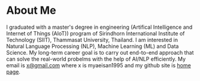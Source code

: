 
# About Me

I graduated with a master's degree in engineering (Artifical Intelligence and Internet of Things (AIoT)) program of Sirindhorn International Institute of Technology (SIIT), Thammasat University, Thailand. I am interested in Natural Language Processing (NLP), Machine Learning (ML) and Data Science. My long-term career goal is to carry out end-to-end approach that can solve the real-world probelms with the help of AI/NLP efficiently. My email is x@gmail.com where x is myaeisan1995 and my github site is [home page](https://myaeisan77.github.io).



